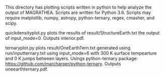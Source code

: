 This directory has plotting scripts written in python to help analyze the output of MAGRATHEA. Scripts are written for Python 3.6. Scripts may require matplotlib, numpy, astropy, python-ternary, regex, cmasher, and scipy.

quickdensityplot.py plots the results of result/StructureEarth.txt the output of input_mode=0. Outputs interior.pdf.

ternaryplot.py plots result/OneEarthTern.txt generated using run/inputternary.txt using input_mode=6 with 300 K surface tempearture and 0 K jumps between layers. Usings python-ternary package: https://github.com/marcharper/python-ternary. Outputs oneearthternary.pdf.
